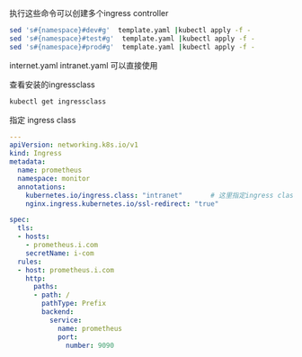 执行这些命令可以创建多个ingress controller

```bash
sed 's#{namespace}#dev#g'  template.yaml |kubectl apply -f -
sed 's#{namespace}#test#g'  template.yaml |kubectl apply -f -
sed 's#{namespace}#prod#g'  template.yaml |kubectl apply -f -
```

internet.yaml intranet.yaml 可以直接使用


查看安装的ingressclass

```bash
kubectl get ingressclass
```

指定 ingress class

```yml
---
apiVersion: networking.k8s.io/v1
kind: Ingress
metadata:
  name: prometheus
  namespace: monitor
  annotations:
    kubernetes.io/ingress.class: "intranet"       # 这里指定ingress class
    nginx.ingress.kubernetes.io/ssl-redirect: "true"

spec:
  tls:
  - hosts:
    - prometheus.i.com
    secretName: i-com
  rules:
  - host: prometheus.i.com
    http:
      paths:
      - path: /
        pathType: Prefix
        backend:
          service:
            name: prometheus
            port:
              number: 9090
```